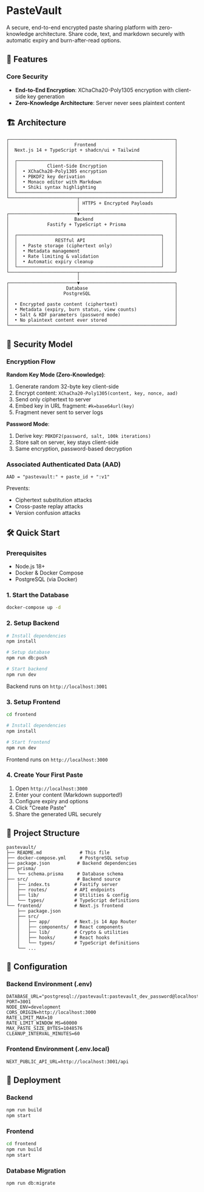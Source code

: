 # PasteVault

A secure, end-to-end encrypted paste sharing platform with zero-knowledge architecture. Share code, text, and markdown securely with automatic expiry and burn-after-read options.

## 🚀 Features

### Core Security
- **End-to-End Encryption**: XChaCha20-Poly1305 encryption with client-side key generation
- **Zero-Knowledge Architecture**: Server never sees plaintext content

## 🏗️ Architecture

```
┌─────────────────────────────────────────────────────────────┐
│                        Frontend                             │
│  Next.js 14 + TypeScript + shadcn/ui + Tailwind             │
│                                                             │
│  ┌─────────────────────────────────────────────────────┐    │
│  │           Client-Side Encryption                    │    │
│  │  • XChaCha20-Poly1305 encryption                    │    │
│  │  • PBKDF2 key derivation                            │    │
│  │  • Monaco editor with Markdown                      │    │
│  │  • Shiki syntax highlighting                        │    │
│  └─────────────────────────────────────────────────────┘    │
└─────────────────────────┬───────────────────────────────────┘
                          │ HTTPS + Encrypted Payloads
                          │
┌─────────────────────────▼───────────────────────────────────┐
│                        Backend                              │
│              Fastify + TypeScript + Prisma                  │
│                                                             │
│  ┌─────────────────────────────────────────────────────┐    │
│  │              RESTful API                            │    │
│  │  • Paste storage (ciphertext only)                  │    │
│  │  • Metadata management                              │    │
│  │  • Rate limiting & validation                       │    │
│  │  • Automatic expiry cleanup                         │    │
│  └─────────────────────────────────────────────────────┘    │
└─────────────────────────┬───────────────────────────────────┘
                          │
┌─────────────────────────▼───────────────────────────────────┐
│                     Database                                │
│                    PostgreSQL                               │
│                                                             │
│  • Encrypted paste content (ciphertext)                     │
│  • Metadata (expiry, burn status, view counts)              │
│  • Salt & KDF parameters (password mode)                    │
│  • No plaintext content ever stored                         │
└─────────────────────────────────────────────────────────────┘
```

## 🔐 Security Model

### Encryption Flow

**Random Key Mode (Zero-Knowledge)**:
1. Generate random 32-byte key client-side
2. Encrypt content: `XChaCha20-Poly1305(content, key, nonce, aad)`
3. Send only ciphertext to server
4. Embed key in URL fragment: `#k=base64url(key)`
5. Fragment never sent to server logs

**Password Mode**:
1. Derive key: `PBKDF2(password, salt, 100k iterations)`
2. Store salt on server, key stays client-side
3. Same encryption, password-based decryption

### Associated Authenticated Data (AAD)
```
AAD = "pastevault:" + paste_id + ":v1"
```

Prevents:
- Ciphertext substitution attacks
- Cross-paste replay attacks  
- Version confusion attacks

## 🛠️ Quick Start

### Prerequisites
- Node.js 18+
- Docker & Docker Compose
- PostgreSQL (via Docker)

### 1. Start the Database
```bash
docker-compose up -d
```

### 2. Setup Backend
```bash
# Install dependencies
npm install

# Setup database
npm run db:push

# Start backend
npm run dev
```
Backend runs on `http://localhost:3001`

### 3. Setup Frontend  
```bash
cd frontend

# Install dependencies
npm install

# Start frontend
npm run dev
```
Frontend runs on `http://localhost:3000`

### 4. Create Your First Paste
1. Open `http://localhost:3000`
2. Enter your content (Markdown supported!)
3. Configure expiry and options
4. Click "Create Paste"
5. Share the generated URL securely

## 📁 Project Structure

```
pastevault/
├── README.md              # This file
├── docker-compose.yml     # PostgreSQL setup
├── package.json          # Backend dependencies
├── prisma/
│   └── schema.prisma     # Database schema
├── src/                  # Backend source
│   ├── index.ts         # Fastify server
│   ├── routes/          # API endpoints
│   ├── lib/             # Utilities & config
│   └── types/           # TypeScript definitions
└── frontend/            # Next.js frontend
    ├── package.json
    ├── src/
    │   ├── app/         # Next.js 14 App Router
    │   ├── components/  # React components
    │   ├── lib/         # Crypto & utilities
    │   ├── hooks/       # React hooks
    │   └── types/       # TypeScript definitions
    └── ...
```

## 🔧 Configuration

### Backend Environment (.env)
```env
DATABASE_URL="postgresql://pastevault:pastevault_dev_password@localhost:5432/pastevault"
PORT=3001
NODE_ENV=development
CORS_ORIGIN=http://localhost:3000
RATE_LIMIT_MAX=10
RATE_LIMIT_WINDOW_MS=60000
MAX_PASTE_SIZE_BYTES=1048576
CLEANUP_INTERVAL_MINUTES=60
```

### Frontend Environment (.env.local)
```env
NEXT_PUBLIC_API_URL=http://localhost:3001/api
```

## 🚀 Deployment

### Backend
```bash
npm run build
npm start
```

### Frontend
```bash
cd frontend
npm run build
npm start
```

### Database Migration
```bash
npm run db:migrate
```
